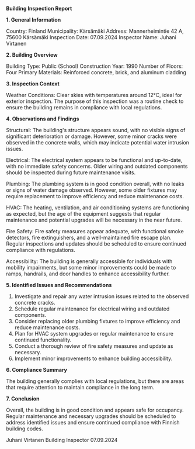 **Building Inspection Report**

**1. General Information**

Country: Finland
Municipality: Kärsämäki
Address: Mannerheimintie 42 A, 75600 Kärsämäki
Inspection Date: 07.09.2024
Inspector Name: Juhani Virtanen

**2. Building Overview**

Building Type: Public (School)
Construction Year: 1990
Number of Floors: Four
Primary Materials: Reinforced concrete, brick, and aluminum cladding

**3. Inspection Context**

Weather Conditions: Clear skies with temperatures around 12°C, ideal for exterior inspection. The purpose of this inspection was a routine check to ensure the building remains in compliance with local regulations.

**4. Observations and Findings**

Structural: The building's structure appears sound, with no visible signs of significant deterioration or damage. However, some minor cracks were observed in the concrete walls, which may indicate potential water intrusion issues.

Electrical: The electrical system appears to be functional and up-to-date, with no immediate safety concerns. Older wiring and outdated components should be inspected during future maintenance visits.

Plumbing: The plumbing system is in good condition overall, with no leaks or signs of water damage observed. However, some older fixtures may require replacement to improve efficiency and reduce maintenance costs.

HVAC: The heating, ventilation, and air conditioning systems are functioning as expected, but the age of the equipment suggests that regular maintenance and potential upgrades will be necessary in the near future.

Fire Safety: Fire safety measures appear adequate, with functional smoke detectors, fire extinguishers, and a well-maintained fire escape plan. Regular inspections and updates should be scheduled to ensure continued compliance with regulations.

Accessibility: The building is generally accessible for individuals with mobility impairments, but some minor improvements could be made to ramps, handrails, and door handles to enhance accessibility further.

**5. Identified Issues and Recommendations**

1. Investigate and repair any water intrusion issues related to the observed concrete cracks.
2. Schedule regular maintenance for electrical wiring and outdated components.
3. Consider replacing older plumbing fixtures to improve efficiency and reduce maintenance costs.
4. Plan for HVAC system upgrades or regular maintenance to ensure continued functionality.
5. Conduct a thorough review of fire safety measures and update as necessary.
6. Implement minor improvements to enhance building accessibility.

**6. Compliance Summary**

The building generally complies with local regulations, but there are areas that require attention to maintain compliance in the long term.

**7. Conclusion**

Overall, the building is in good condition and appears safe for occupancy. Regular maintenance and necessary upgrades should be scheduled to address identified issues and ensure continued compliance with Finnish building codes.

Juhani Virtanen
Building Inspector
07.09.2024